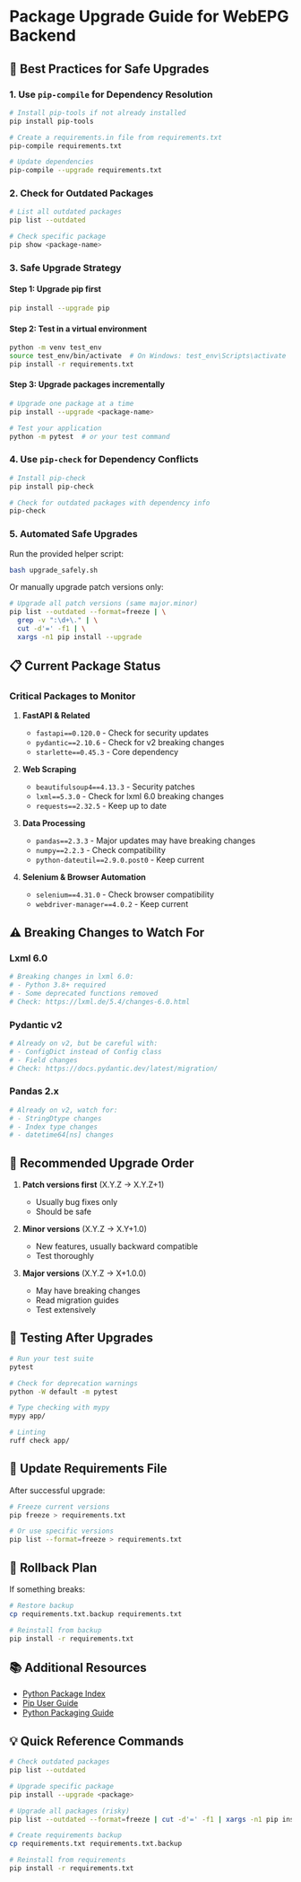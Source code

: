 # Package Upgrade Guide for WebEPG Backend

## 🎯 Best Practices for Safe Upgrades

### 1. **Use `pip-compile` for Dependency Resolution**
```bash
# Install pip-tools if not already installed
pip install pip-tools

# Create a requirements.in file from requirements.txt
pip-compile requirements.txt

# Update dependencies
pip-compile --upgrade requirements.txt
```

### 2. **Check for Outdated Packages**
```bash
# List all outdated packages
pip list --outdated

# Check specific package
pip show <package-name>
```

### 3. **Safe Upgrade Strategy**

#### Step 1: Upgrade pip first
```bash
pip install --upgrade pip
```

#### Step 2: Test in a virtual environment
```bash
python -m venv test_env
source test_env/bin/activate  # On Windows: test_env\Scripts\activate
pip install -r requirements.txt
```

#### Step 3: Upgrade packages incrementally
```bash
# Upgrade one package at a time
pip install --upgrade <package-name>

# Test your application
python -m pytest  # or your test command
```

### 4. **Use `pip-check` for Dependency Conflicts**
```bash
# Install pip-check
pip install pip-check

# Check for outdated packages with dependency info
pip-check
```

### 5. **Automated Safe Upgrades**

Run the provided helper script:
```bash
bash upgrade_safely.sh
```

Or manually upgrade patch versions only:
```bash
# Upgrade all patch versions (same major.minor)
pip list --outdated --format=freeze | \
  grep -v ":\d+\." | \
  cut -d'=' -f1 | \
  xargs -n1 pip install --upgrade
```

## 📋 Current Package Status

### Critical Packages to Monitor

1. **FastAPI & Related**
   - `fastapi==0.120.0` - Check for security updates
   - `pydantic==2.10.6` - Check for v2 breaking changes
   - `starlette==0.45.3` - Core dependency

2. **Web Scraping**
   - `beautifulsoup4==4.13.3` - Security patches
   - `lxml==5.3.0` - Check for lxml 6.0 breaking changes
   - `requests==2.32.5` - Keep up to date

3. **Data Processing**
   - `pandas==2.3.3` - Major updates may have breaking changes
   - `numpy==2.2.3` - Check compatibility
   - `python-dateutil==2.9.0.post0` - Keep current

4. **Selenium & Browser Automation**
   - `selenium==4.31.0` - Check browser compatibility
   - `webdriver-manager==4.0.2` - Keep current

## ⚠️ Breaking Changes to Watch For

### Lxml 6.0
```python
# Breaking changes in lxml 6.0:
# - Python 3.8+ required
# - Some deprecated functions removed
# Check: https://lxml.de/5.4/changes-6.0.html
```

### Pydantic v2
```python
# Already on v2, but be careful with:
# - ConfigDict instead of Config class
# - Field changes
# Check: https://docs.pydantic.dev/latest/migration/
```

### Pandas 2.x
```python
# Already on v2, watch for:
# - StringDtype changes
# - Index type changes
# - datetime64[ns] changes
```

## 🔧 Recommended Upgrade Order

1. **Patch versions first** (X.Y.Z → X.Y.Z+1)
   - Usually bug fixes only
   - Should be safe

2. **Minor versions** (X.Y.Z → X.Y+1.0)
   - New features, usually backward compatible
   - Test thoroughly

3. **Major versions** (X.Y.Z → X+1.0.0)
   - May have breaking changes
   - Read migration guides
   - Test extensively

## 🧪 Testing After Upgrades

```bash
# Run your test suite
pytest

# Check for deprecation warnings
python -W default -m pytest

# Type checking with mypy
mypy app/

# Linting
ruff check app/
```

## 📝 Update Requirements File

After successful upgrade:
```bash
# Freeze current versions
pip freeze > requirements.txt

# Or use specific versions
pip list --format=freeze > requirements.txt
```

## 🚨 Rollback Plan

If something breaks:
```bash
# Restore backup
cp requirements.txt.backup requirements.txt

# Reinstall from backup
pip install -r requirements.txt
```

## 📚 Additional Resources

- [Python Package Index](https://pypi.org/)
- [Pip User Guide](https://pip.pypa.io/en/stable/user_guide/)
- [Python Packaging Guide](https://packaging.python.org/)

## 💡 Quick Reference Commands

```bash
# Check outdated packages
pip list --outdated

# Upgrade specific package
pip install --upgrade <package>

# Upgrade all packages (risky)
pip list --outdated --format=freeze | cut -d'=' -f1 | xargs -n1 pip install --upgrade

# Create requirements backup
cp requirements.txt requirements.txt.backup

# Reinstall from requirements
pip install -r requirements.txt
```
